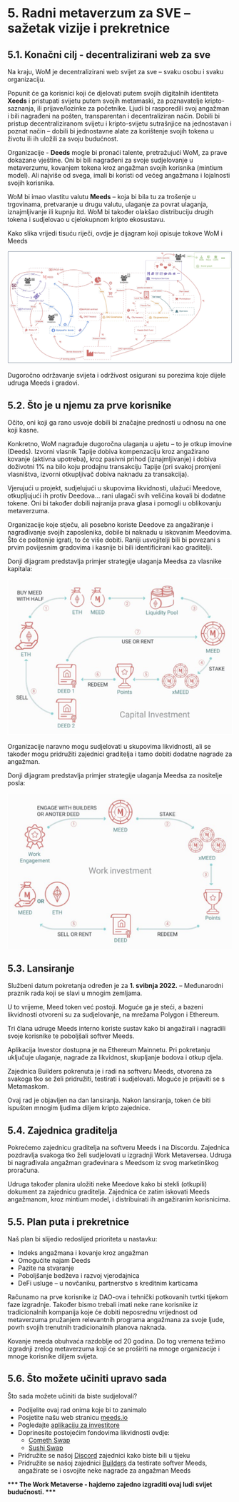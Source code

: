 # 5. Radni metaverzum za SVE – sažetak vizije i prekretnice

## 5.1. Konačni cilj - decentralizirani web za sve

Na kraju, WoM je decentralizirani web svijet za sve – svaku osobu i svaku organizaciju.

Popunit će ga korisnici koji će djelovati putem svojih digitalnih identiteta **Xeeds** i pristupati svijetu putem svojih metamaski, za poznavatelje kripto-saznanja, ili prijave/lozinke za početnike. Ljudi bi rasporedili svoj angažman i bili nagrađeni na pošten, transparentan i decentraliziran način. Dobili bi pristup decentraliziranom svijetu i kripto-svijetu sutrašnjice na jednostavan i poznat način – dobili bi jednostavne alate za korištenje svojih tokena u životu ili ih uložili za svoju budućnost.

Organizacije - **Deeds** mogle bi pronaći talente, pretražujući WoM, za prave dokazane vještine. Oni bi bili nagrađeni za svoje sudjelovanje u metaverzumu, kovanjem tokena kroz angažman svojih korisnika (mintium model). Ali najviše od svega, imali bi koristi od većeg angažmana i lojalnosti svojih korisnika.

WoM bi imao vlastitu valutu **Meeds** – koja bi bila tu za trošenje u trgovinama, pretvaranje u drugu valutu, ulaganje za povrat ulaganja, iznajmljivanje ili kupnju itd. WoM bi također olakšao distribuciju drugih tokena i sudjelovao u cjelokupnom kripto ekosustavu.

Kako slika vrijedi tisuću riječi, ovdje je dijagram koji opisuje tokove WoM i Meeds

![WoM i Meeds teče](en/img/wom-flows.png)

Dugoročno održavanje svijeta i održivost osigurani su porezima koje dijele udruga Meeds i gradovi.

## 5.2. Što je u njemu za prve korisnike

Očito, oni koji ga rano usvoje dobili bi značajne prednosti u odnosu na one koji kasne.

Konkretno, WoM nagrađuje dugoročna ulaganja u ajetu – to je otkup imovine (Deeds). Izvorni vlasnik Tapije dobiva kompenzaciju kroz angažirano kovanje (aktivna upotreba), kroz pasivni prihod (iznajmljivanje) i dobiva doživotni 1% na bilo koju prodajnu transakciju Tapije (pri svakoj promjeni vlasništva, izvorni otkupljivač dobiva naknadu za transakcija).

Vjerujući u projekt, sudjelujući u skupovima likvidnosti, ulažući Meedove, otkupljujući ih protiv Deedova... rani ulagači svih veličina kovali bi dodatne tokene. Oni bi također dobili najranija prava glasa i pomogli u oblikovanju metaverzuma.

Organizacije koje stječu, ali posebno koriste Deedove za angažiranje i nagrađivanje svojih zaposlenika, dobile bi naknadu u iskovanim Meedovima. Što će poštenije igrati, to će više dobiti. Raniji usvojitelji bili bi povezani s prvim povijesnim gradovima i kasnije bi bili identificirani kao graditelji.

Donji dijagram predstavlja primjer strategije ulaganja Meedsa za vlasnike kapitala:

![Strategija ulaganja Meedsa za vlasnike kapitala](en/img/invest-capital.png)

Organizacije naravno mogu sudjelovati u skupovima likvidnosti, ali se također mogu pridružiti zajednici graditelja i tamo dobiti dodatne nagrade za angažman.

Donji dijagram predstavlja primjer strategije ulaganja Meedsa za nositelje posla:

![Meeds strategija ulaganja za nositelje posla](en/img/invest-work.png)

## 5.3. Lansiranje

Službeni datum pokretanja određen je za **1. svibnja 2022.** – Međunarodni praznik rada koji se slavi u mnogim zemljama.

U to vrijeme, Meed token već postoji. Moguće ga je steći, a bazeni likvidnosti otvoreni su za sudjelovanje, na mrežama Polygon i Ethereum.

Tri člana udruge Meeds interno koriste sustav kako bi angažirali i nagradili svoje korisnike te poboljšali softver Meeds.

Aplikacija Investor dostupna je na Ethereum Mainnetu. Pri pokretanju uključuje ulaganje, nagrade za likvidnost, skupljanje bodova i otkup djela.

Zajednica Builders pokrenuta je i radi na softveru Meeds, otvorena za svakoga tko se želi pridružiti, testirati i sudjelovati. Moguće je prijaviti se s Metamaskom.

Ovaj rad je objavljen na dan lansiranja. Nakon lansiranja, token će biti ispušten mnogim ljudima diljem kripto zajednice.

## 5.4. Zajednica graditelja

Pokrećemo zajednicu graditelja na softveru Meeds i na Discordu. Zajednica pozdravlja svakoga tko želi sudjelovati u izgradnji Work Metaversea. Udruga bi nagrađivala angažman građevinara s Meedsom iz svog marketinškog proračuna.

Udruga također planira uložiti neke Meedove kako bi stekli (otkupili) dokument za zajednicu graditelja. Zajednica će zatim iskovati Meeds angažmanom, kroz mintium model, i distribuirati ih angažiranim korisnicima.

## 5.5. Plan puta i prekretnice

Naš plan bi slijedio redoslijed prioriteta u nastavku:

- Indeks angažmana i kovanje kroz angažman
- Omogućite najam Deeds
- Pazite na stvaranje
- Poboljšanje bedževa i razvoj vjerodajnica
- DeFi usluge – u novčaniku, partnerstvo s kreditnim karticama

Računamo na prve korisnike iz DAO-ova i tehnički potkovanih tvrtki tijekom faze izgradnje. Također bismo trebali imati neke rane korisnike iz tradicionalnih kompanija koje će dobiti neposrednu vrijednost od metaverzuma pružanjem relevantnih programa angažmana za svoje ljude, povrh svojih trenutnih tradicionalnih planova naknada.

Kovanje meeda obuhvaća razdoblje od 20 godina. Do tog vremena težimo izgradnji zrelog metaverzuma koji će se proširiti na mnoge organizacije i mnoge korisnike diljem svijeta.

## 5.6. Što možete učiniti upravo sada

Što sada možete učiniti da biste sudjelovali?

- Podijelite ovaj rad onima koje bi to zanimalo
- Posjetite našu web stranicu [meeds.io](https://www.meeds.io/)
- Pogledajte [aplikaciju za investitore](https://meeds.io/investors)
- Doprinesite postojećim fondovima likvidnosti ovdje:
  - [Cometh Swap](https://swap.cometh.io/)
  - [Sushi Swap](https://sushi.com)
- Pridružite se našoj [Discord](https://discord.com/invite/hAuADSq3) zajednici kako biste bili u tijeku
- Pridružite se našoj zajednici [Builders](https://meeds.io/builders) da testirate softver Meeds, angažirate se i osvojite neke nagrade za angažman Meeds

**\*\*\* The Work Metaverse - hajdemo zajedno izgraditi ovaj ludi svijet budućnosti. \*\*\***